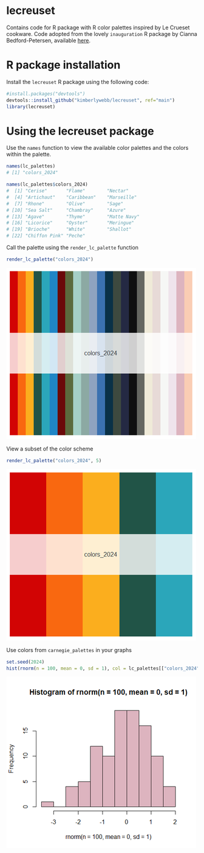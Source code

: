 # lecreuset
Contains code for R package with R color palettes inspired by Le Crueset cookware.
Code adopted from the lovely `inauguration` R package by Cianna Bedford-Petersen, available [here](https://github.com/ciannabp/inauguration). 

# R package installation
Install the  `lecreuset` R package using the following code:
``` r
#install.packages("devtools")
devtools::install_github("kimberlywebb/lecreuset", ref="main")
library(lecreuset)
```

# Using the lecreuset package
Use the `names` function to view the available color palettes and the colors within the palette.
```r
names(lc_palettes)
# [1] "colors_2024" 
```

```r
names(lc_palettes$colors_2024)
#  [1] "Cerise"       "Flame"        "Nectar"      
#  [4] "Artichaut"    "Caribbean"    "Marseille"   
#  [7] "Rhone"        "Olive"        "Sage"        
# [10] "Sea Salt"     "Chambray"     "Azure"       
# [13] "Agave"        "Thyme"        "Matte Navy"  
# [16] "Licorice"     "Oyster"       "Meringue"    
# [19] "Brioche"      "White"        "Shallot"     
# [22] "Chiffon Pink" "Peche" 
```

Call the palette using the `render_lc_palette` function
```r
render_lc_palette("colors_2024")
```
![](lecreuset.png)

View a subset of the color scheme
```r
render_lc_palette("colors_2024", 5)
```
![](primary_lecreuset.png)

Use colors from `carnegie_palettes` in your graphs
```r
set.seed(2024)
hist(rnorm(n = 100, mean = 0, sd = 1), col = lc_palettes[["colors_2024"]]["Chiffon Pink"])
```
![](chiffon_pink_plot.png)
